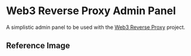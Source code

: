 # Web3 Reverse Proxy Admin Panel
A simplistic admin panel to be used with the [Web3 Reverse Proxy](https://github.com/jimmyisthis/web3-reverse-proxy/) project.

## Reference Image

